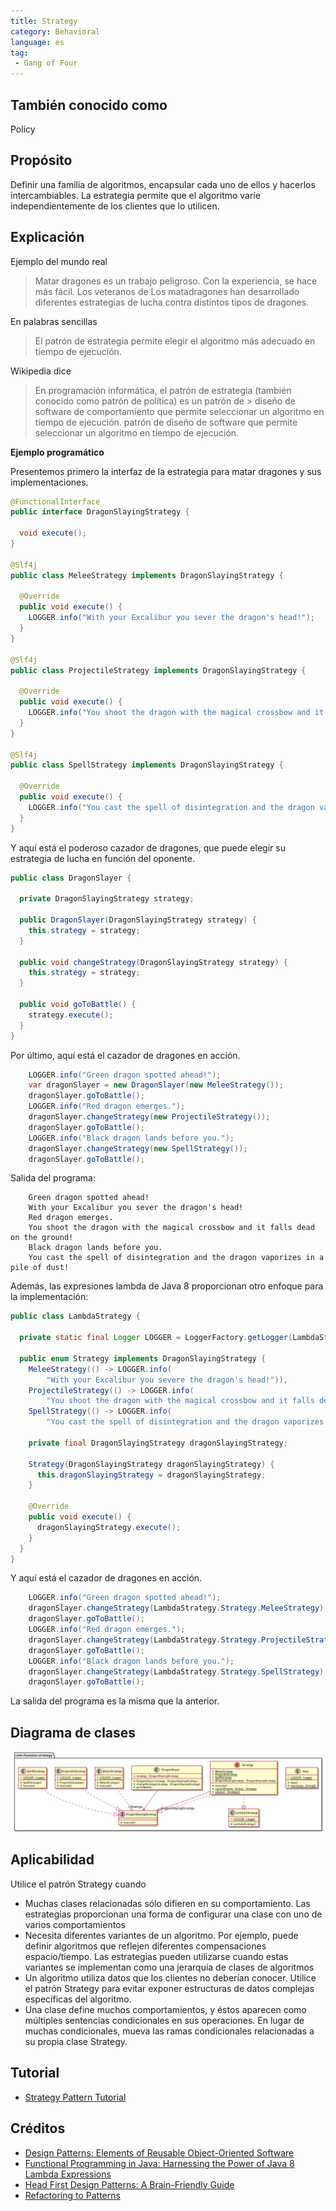 ```yaml
---
title: Strategy
category: Behavioral
language: es
tag:
 - Gang of Four
---
```


## También conocido como

Policy

## Propósito

Definir una familia de algoritmos, encapsular cada uno de ellos y hacerlos intercambiables. La estrategia permite
que el algoritmo varíe independientemente de los clientes que lo utilicen.

## Explicación

Ejemplo del mundo real

> Matar dragones es un trabajo peligroso. Con la experiencia, se hace más fácil. Los veteranos de
> Los matadragones han desarrollado diferentes estrategias de lucha contra distintos tipos de dragones.

En palabras sencillas

> El patrón de estrategia permite elegir el algoritmo más adecuado en tiempo de ejecución.

Wikipedia dice

> En programación informática, el patrón de estrategia (también conocido como patrón de política) es un patrón de > diseño de software de comportamiento que permite seleccionar un algoritmo en tiempo de ejecución.
> patrón de diseño de software que permite seleccionar un algoritmo en tiempo de ejecución.

**Ejemplo programático**

Presentemos primero la interfaz de la estrategia para matar dragones y sus implementaciones.

```java
@FunctionalInterface
public interface DragonSlayingStrategy {

  void execute();
}

@Slf4j
public class MeleeStrategy implements DragonSlayingStrategy {

  @Override
  public void execute() {
    LOGGER.info("With your Excalibur you sever the dragon's head!");
  }
}

@Slf4j
public class ProjectileStrategy implements DragonSlayingStrategy {

  @Override
  public void execute() {
    LOGGER.info("You shoot the dragon with the magical crossbow and it falls dead on the ground!");
  }
}

@Slf4j
public class SpellStrategy implements DragonSlayingStrategy {

  @Override
  public void execute() {
    LOGGER.info("You cast the spell of disintegration and the dragon vaporizes in a pile of dust!");
  }
}
```

Y aquí está el poderoso cazador de dragones, que puede elegir su estrategia de lucha en función del
oponente.

```java
public class DragonSlayer {

  private DragonSlayingStrategy strategy;

  public DragonSlayer(DragonSlayingStrategy strategy) {
    this.strategy = strategy;
  }

  public void changeStrategy(DragonSlayingStrategy strategy) {
    this.strategy = strategy;
  }

  public void goToBattle() {
    strategy.execute();
  }
}
```

Por último, aquí está el cazador de dragones en acción.

```java
    LOGGER.info("Green dragon spotted ahead!");
    var dragonSlayer = new DragonSlayer(new MeleeStrategy());
    dragonSlayer.goToBattle();
    LOGGER.info("Red dragon emerges.");
    dragonSlayer.changeStrategy(new ProjectileStrategy());
    dragonSlayer.goToBattle();
    LOGGER.info("Black dragon lands before you.");
    dragonSlayer.changeStrategy(new SpellStrategy());
    dragonSlayer.goToBattle();
```

Salida del programa:

```
    Green dragon spotted ahead!
    With your Excalibur you sever the dragon's head!
    Red dragon emerges.
    You shoot the dragon with the magical crossbow and it falls dead on the ground!
    Black dragon lands before you.
    You cast the spell of disintegration and the dragon vaporizes in a pile of dust!    
```

Además, las expresiones lambda de Java 8 proporcionan otro enfoque para la implementación:

```java
public class LambdaStrategy {

  private static final Logger LOGGER = LoggerFactory.getLogger(LambdaStrategy.class);

  public enum Strategy implements DragonSlayingStrategy {
    MeleeStrategy(() -> LOGGER.info(
        "With your Excalibur you severe the dragon's head!")),
    ProjectileStrategy(() -> LOGGER.info(
        "You shoot the dragon with the magical crossbow and it falls dead on the ground!")),
    SpellStrategy(() -> LOGGER.info(
        "You cast the spell of disintegration and the dragon vaporizes in a pile of dust!"));

    private final DragonSlayingStrategy dragonSlayingStrategy;

    Strategy(DragonSlayingStrategy dragonSlayingStrategy) {
      this.dragonSlayingStrategy = dragonSlayingStrategy;
    }

    @Override
    public void execute() {
      dragonSlayingStrategy.execute();
    }
  }
}
```

Y aquí está el cazador de dragones en acción.

```java
    LOGGER.info("Green dragon spotted ahead!");
    dragonSlayer.changeStrategy(LambdaStrategy.Strategy.MeleeStrategy);
    dragonSlayer.goToBattle();
    LOGGER.info("Red dragon emerges.");
    dragonSlayer.changeStrategy(LambdaStrategy.Strategy.ProjectileStrategy);
    dragonSlayer.goToBattle();
    LOGGER.info("Black dragon lands before you.");
    dragonSlayer.changeStrategy(LambdaStrategy.Strategy.SpellStrategy);
    dragonSlayer.goToBattle();
```

La salida del programa es la misma que la anterior.

## Diagrama de clases

![alt text](./etc/strategy_urm.png "Strategy")

## Aplicabilidad

Utilice el patrón Strategy cuando

* Muchas clases relacionadas sólo difieren en su comportamiento. Las estrategias proporcionan una forma de configurar una clase con uno de varios comportamientos
* Necesita diferentes variantes de un algoritmo. Por ejemplo, puede definir algoritmos que reflejen diferentes compensaciones espacio/tiempo. Las estrategias pueden utilizarse cuando estas variantes se implementan como una jerarquía de clases de algoritmos
* Un algoritmo utiliza datos que los clientes no deberían conocer. Utilice el patrón Strategy para evitar exponer estructuras de datos complejas específicas del algoritmo.
* Una clase define muchos comportamientos, y éstos aparecen como múltiples sentencias condicionales en sus operaciones. En lugar de muchas condicionales, mueva las ramas condicionales relacionadas a su propia clase Strategy.

## Tutorial

* [Strategy Pattern Tutorial](https://www.journaldev.com/1754/strategy-design-pattern-in-java-example-tutorial)

## Créditos

* [Design Patterns: Elements of Reusable Object-Oriented Software](https://www.amazon.com/gp/product/0201633612/ref=as_li_tl?ie=UTF8&camp=1789&creative=9325&creativeASIN=0201633612&linkCode=as2&tag=javadesignpat-20&linkId=675d49790ce11db99d90bde47f1aeb59)
* [Functional Programming in Java: Harnessing the Power of Java 8 Lambda Expressions](https://www.amazon.com/gp/product/1937785467/ref=as_li_tl?ie=UTF8&camp=1789&creative=9325&creativeASIN=1937785467&linkCode=as2&tag=javadesignpat-20&linkId=7e4e2fb7a141631491534255252fd08b)
* [Head First Design Patterns: A Brain-Friendly Guide](https://www.amazon.com/gp/product/0596007124/ref=as_li_tl?ie=UTF8&camp=1789&creative=9325&creativeASIN=0596007124&linkCode=as2&tag=javadesignpat-20&linkId=6b8b6eea86021af6c8e3cd3fc382cb5b)
* [Refactoring to Patterns](https://www.amazon.com/gp/product/0321213351/ref=as_li_tl?ie=UTF8&camp=1789&creative=9325&creativeASIN=0321213351&linkCode=as2&tag=javadesignpat-20&linkId=2a76fcb387234bc71b1c61150b3cc3a7)
